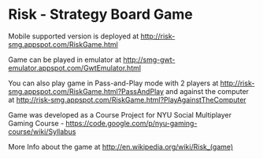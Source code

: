Risk - Strategy Board Game
====

Mobile supported version is deployed at http://risk-smg.appspot.com/RiskGame.html

Game can be played in emulator at http://smg-gwt-emulator.appspot.com/GwtEmulator.html

You can also play game in Pass-and-Play mode with 2 players at http://risk-smg.appspot.com/RiskGame.html?PassAndPlay and against the computer at http://risk-smg.appspot.com/RiskGame.html?PlayAgainstTheComputer

Game was developed as a Course Project for NYU Social Multiplayer Gaming Course -  https://code.google.com/p/nyu-gaming-course/wiki/Syllabus

More Info about the game at http://en.wikipedia.org/wiki/Risk_(game)
